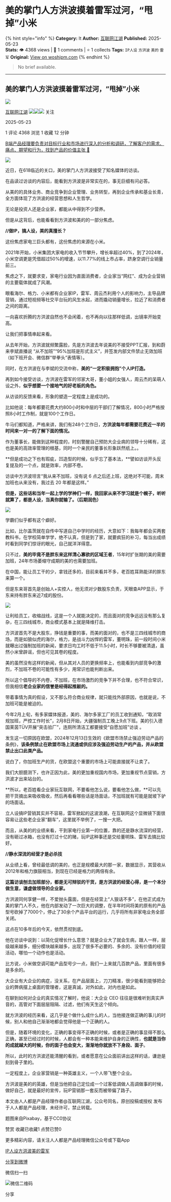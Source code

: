 # 美的掌门人方洪波摸着雷军过河，“甩掉”小米
{% hint style="info" %}
**Category:** It
**Author:** [互联网江湖](https://www.woshipm.com/u/294885)
**Published:** 2025-05-23  
**Stats:** 👁️ 4368 views | 💬 1 comments | ⭐ 1 collects
**Tags:** `IP人设` `方洪波` `美的` `雷军`
**Original:** [View on woshipm.com](https://www.woshipm.com/it/6220330.html)
{% endhint %}
> No brief available.

---

## 美的掌门人方洪波摸着雷军过河，“甩掉”小米

[![](https://static.woshipm.com/TTW_USER_202108_20210826152133_8744.jpg?imageView2/1/w/72/h/72/q/100)](https://www.woshipm.com/u/294885)

[互联网江湖](https://www.woshipm.com/u/294885) ![](https://static.woshipm.com/tag/1121_1@2x.png)![](https://static.woshipm.com/tag/2103_1@2x.png)![](https://static.woshipm.com/tag/2104_1@2x.png) 关注

2025-05-23

1 评论 4368 浏览 1 收藏 12 分钟

[B端产品经理要负责对目标行业和市场进行深入的分析和调研，了解客户的需求、痛点、期望和行为，找到产品的价值主张 🔗](https://ke.qidianla.com/courses/bcpm)

![](https://image.woshipm.com/2023/04/13/a96785a2-d9e9-11ed-a8b0-00163e0b5ff3.jpg)

近日，在618临近的关口，美的掌门人方洪波接受了知名媒体的访谈。

在品读过访谈的内容后，能看到方洪波是非常实在的，事无巨细有问必答。

从美的的具体业务、商业竞争到企业管理、业务转型，再到企业传承和基业长青，全方面体现了方洪波的经营思想和人生哲学。

无论是投资人还是企业家，都能从中得到不少营养。

但是从这背后，也能看看到方洪波和美的的一部分焦虑。

**//做IP，搞人设，美的真擅长？**

这份焦虑家电三巨头都有，这份焦虑的来源在小米。

2021年开始，小米集团大家电的收入节节攀升，增长率超过40%，到了2024年，小米空调更是凭借超过50%的增速，以11.77%的线上市占率，跻身空调行业销量前三。

焦虑之下，就要求变，家电行业因为直面消费者，企业家当“网红”、成为企业营销的主要载体就成了风潮。

眼看海尔、格力、小米都有企业家IP，雷军、周云杰利用个人的影响力，主导品牌营销，通过短视频等社交平台玩的风生水起，进而撬动销量增长，拉近了和消费者之间的距离。

一向喜欢折腾的方洪波自然也不会闲着，也不再向以往那样低调，出镜率开始变高。

让我们把事情串起来看。

从去年开始，方洪波就频繁露脸，先是方洪波去年说美的不接受PPT汇报，到和蔚来李斌直播说 “从不加班”“95%加班是形式主义”，并签发内部文件禁止无效加班（如下班开会、微信群“举拳头”表情等）。

同时，在方洪波在与李斌的交流中称，**美的“一定积极拥抱”个人IP打造。**

再到如今接受访谈，方洪波在雷军的邻家大哥，董小姐的女强人，周云杰的呆萌人设之外，**似乎想要一个接地气的好老板的角色。**

从访谈的反馈来看，形象的塑造一定程度上是成功的。

比如他说：每年都要花费大约800小时和中层的干部们了解情况，800小时严格按照8小时工作制，就是100个工作日。

牛马们都知道，严格来讲，我们有248个工作日，**方洪波每年都需要花费近一半的时间来一对一的了解下面的情况。**

作为董事长，能做到这种程度的，时刻警醒自己预防大企业病的领导十分稀有，这也是美的高效率管理的根基，同时一个亲民的董事长形象跃然纸上。。

**但是成功之下也有瑕疵，凹造型的时候，似乎忘了基本法，**譬如访谈开头反复提及的一个点，就是效率，内部不卷。

访谈中方洪波坦言“我从来不加班，没有说 6 点之后还上班，这绝对不可能，周末加班也从来没有，我过去 20 年都是这样。”

**但是，这些话和当年一起上学的学神们一样，我回家从来不学习就是个幌子，听听就算了，都是人设，当真你就输了。（后期润色）**

![](https://p3-sign.toutiaoimg.com/tos-cn-i-6w9my0ksvp/66884b53cba647f597862f52d1d13857~tplv-tt-origin-web:gif.jpeg?_iz=58558&from=article.pc_detail&lk3s=953192f4&x-expires=1748588841&x-signature=KPmxaFPzFrJV9jElSdr86th%2F%2Fp8%3D)

学霸们似乎都有这个癖好。

比如，比尔盖茨就在自传中写道自己中学时的经历，大意如下：我每年都会买两套教科书，在学校简单学学，绝不认真，但是到了家，就要疯狂的补习，每当出成绩时看到同学们惊讶的眼光，自己就洋洋得意。

只不过，**美的毕竟不是胖东来这样清心寡欲的区域王者**，15年时扩张期的美的需要加班，24年市场萎缩守成期的美的也需要加班。

在中国，能让员工干的少，拿钱还多的，目前来看并不多，老百姓耳熟能详的胖东来算一个。

但是东来哥首先是创始人+实控人，他无须对少数股东负责，天眼查APP显示，于东来持有胖东来近7成的股份。

![](https://p26-sign.toutiaoimg.com/tos-cn-i-6w9my0ksvp/8fb56197c2d64bd09c7bf95f27b56c5f~tplv-tt-origin-web:gif.jpeg?_iz=58558&from=article.pc_detail&lk3s=953192f4&x-expires=1748588841&x-signature=g86SIXFWTjifG9QLN7hAzDMviwk%3D)

让利给员工，收缩战线，这是一个人就能决定的，而且面对的竞争远远没有那么复杂，在三四线城市，商业模式基本上就是降维打击。

方洪波首先不是大股东，挣钱是重要的事，而美的面对的，也不是三四线城市的商场，而是如狼似虎的海尔，格力，是战斗力凶悍的雷军，董明珠，前一段时间小米就曝出过强制加班的新闻，要求日均工时不低于11.5小时，时长不够要被清退，虽然小米曾辟谣，但也可见其卷的程度。

美的虽然没有这样的新闻，但从其对人员的更换频率上，也能看到内部竞争的激烈，不加班不卷的可能性有多少，用常识也能判断出来。

所以这个倡导的不内卷，不加班，在市场激烈的竞争下并不合理，也不符合常识，但我相信**老企业家的信誉是经得起推敲的。**

带着事情为真的假设，又不那么符合商业规律，就只能找外部原因，也就是说，不加班可能是被迫的。

今年2月上旬，有多家媒体报道，美的、海尔多家工厂的员工收到通知，“取消常规加班，严控工作时长”，2月8日开始，大疆强制员工晚上9点下班。美的引入德国莱茵TÜV开展“突击验厂”，连厕所清洁工都要接受“自愿加班”访谈 。

发生这一切原因在欧盟，2024年12月13日生效的《欧盟市场禁止强迫劳动产品的条例》，**该条例禁止在欧盟市场上流通或供应涉及强迫劳动生产的产品，并从欧盟禁止出口此类产品。**

说白了，你加班生产的货，在欧盟这个重要的市场上可能直接就不让卖了。

我们大胆臆测下，也许正因为此，美的更加重视国内市场，更加重视节点营销，方洪波才出来站台的。

**所以，老百姓看企业家玩互联网，不要看他怎么说，要看他怎么做，**可以先把干货摘出来吸收吸收，然后再看看哪些话是场面话，不加班就有可能是就坡下驴的场面话。

立人设搞IP营销其实并不容易，雷军掀起的这波浪潮，在互联网这个显微镜下面很容易让这些老企业家“翻车”，这里就不举例了，一搜一大把。

而且，从美的的业绩来看，干到家电行业第一的位置，靠的还是静水流深的经营，没有砸过冰箱，也没有打过十亿的赌，玩IP这种事还是交给董明珠、雷军去搞比较好。

**//静水深流的经营才是必杀技**

从业绩上看，曾经最低调的美的，也正是规模最大的那一家，数据显示，其营收从2012年和格力旗鼓相当，到现在已经是格力的两倍有余。

**这篇访谈刨去加班部分，都是无可辩驳的干货，是方洪波的经营心得，是一个本分做生意，谦虚做领导的企业家。**

方洪波同何享健一样，不爱抛头露面，但是在经营上“人狠话不多”，在他正式成为美的掌门人不久，他在内部发动了一次巨大的调整，在半年时间将美的原有的产品型号砍掉了7000个，停止了30余个产品平台的运行，几乎将所有非家电业务全部关闭。

这点在10多年后的今天，依然贯彻到底。

他在访谈中说到：以简化促增长什么意思？就是企业大了就会生病，跟人一样，层级越来越多，细分模块越来越多，出现了很多不必要的、多余的、没有价值的经营活动，哪怕一个动作也是活动。

比方说，小米做空调可能产品型号少一点，我们一上来就几百款产品，里面有很多是多余的。

大企业有大企业的病症，没关系，在产品层面上，刀刀精准，很少能看到能够把企业的弊病摆上桌面的管理者，这是真诚，对外如此，对内也是如此。

在聊到如何对企业的真实情况了解时，他说：大企业 CEO 往往是很难听到真实声音的，高管对下面层层阻隔、过滤，他们有天生这个倾向。

就方洪波的经历来看，这几乎是个做什么成什么的人，当他接连做正确的事儿的时候，别人和他自己渐渐地都会觉得他是一个正确的人。

但是，随着环境的变化，正确的事变得不正确的时候，或者是正确的事显得不那么正确，甚至已经过时的时候，人都会有一种本能来维护自身的正确性，**也就是当你的成就越大的时候，你的面子也会变大，渐渐地你就放不下身段、面子**。

所以，此时的方洪波还能清醒的看到，或者愿意在公众面前讲出这样的话，谦逊是刻到骨子里的。

一定程度上，企业家营销是一种英雄主义，一个人带飞整个企业。

方洪波是美的的英雄，但是当他把自己定位成一个过客低调做人高调做事的时候，做好自己，就是最好的宣传，玩IP营销那一套反而被带偏了路子。

本文由人人都是产品经理作者@互联网江湖，公众号同名，原创投稿或授权 发布于人人都是产品经理，未经许可，禁止转载。

题图来自Pixabay，基于CC0协议

赞赏 收藏已收藏1 点赞已赞0

更多精彩内容，请关注人人都是产品经理微信公众号或下载App

[IP人设](https://www.woshipm.com/tag/ip%e4%ba%ba%e8%ae%be)[方洪波](https://www.woshipm.com/tag/%e6%96%b9%e6%b4%aa%e6%b3%a2)[美的](https://www.woshipm.com/tag/%e7%be%8e%e7%9a%84)[雷军](https://www.woshipm.com/tag/%e9%9b%b7%e5%86%9b)

[分享到微博](https://service.weibo.com/share/share.php?appkey=2775287854&title=美的掌门人方洪波摸着雷军过河，“甩掉”小米&url=https://www.woshipm.com/it/6220330.html&pic=https://image.woshipm.com/2023/04/13/a96785a2-d9e9-11ed-a8b0-00163e0b5ff3.jpg)

微信扫一扫

![微信二维码](https://api.pwmqr.com/qrcode/create/?url=https://www.woshipm.com/it/6220330.html)

分享